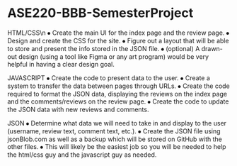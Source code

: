 # ASE220-BBB-SemesterProject

HTML/CSS\n
⦁ Create the main UI for the index page and the review page.
⦁ Design and create the CSS for the site.
⦁ Figure out a layout that will be able to store and present the info stored in the JSON file.
⦁ (optional) A drawn-out design (using a tool like Figma or any art program) would be very helpful in having a clear design goal.

JAVASCRIPT
⦁ Create the code to present data to the user.
⦁ Create a system to transfer the data between pages through URLs.
⦁ Create the code required to format the JSON data, displaying the reviews on the index page and the comments/reviews on the review page.
⦁ Create the code to update the JSON data with new reviews and comments.

JSON
⦁ Determine what data we will need to take in and display to the user (username, review text, comment text, etc.).
⦁ Create the JSON file using jsonBlob.com as well as a backup which will be stored on GitHub with the other files.
⦁ This will likely be the easiest job so you will be needed to help the html/css guy and the javascript guy as needed.
